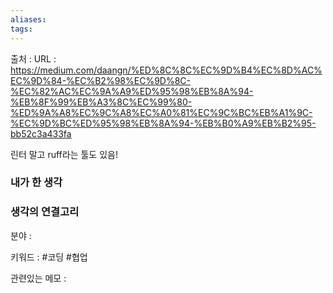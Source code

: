 ```yaml
---
aliases: 
tags:
---
```

출처 : 
URL : https://medium.com/daangn/%ED%8C%8C%EC%9D%B4%EC%8D%AC%EC%9D%84-%EC%B2%98%EC%9D%8C-%EC%82%AC%EC%9A%A9%ED%95%98%EB%8A%94-%EB%8F%99%EB%A3%8C%EC%99%80-%ED%9A%A8%EC%9C%A8%EC%A0%81%EC%9C%BC%EB%A1%9C-%EC%9D%BC%ED%95%98%EB%8A%94-%EB%B0%A9%EB%B2%95-bb52c3a433fa

린터 말고 ruff라는 툴도 있음!

### 내가 한 생각


### 생각의 연결고리
분야 : 

키워드 : #코딩 #협업 


관련있는 메모 : 
